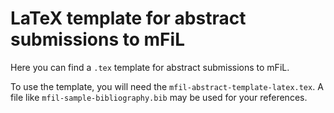 # LaTeX template for abstract submissions to mFiL
Here you can find a `.tex` template for abstract submissions to mFiL.

To use the template, you will need the `mfil-abstract-template-latex.tex`. A file like `mfil-sample-bibliography.bib` may be used for your references.
